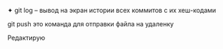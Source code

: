 ✦	git log – вывод на экран истории всех коммитов с их хеш-кодами

git push это команда для отправки файла на удаленку

Редактирую
